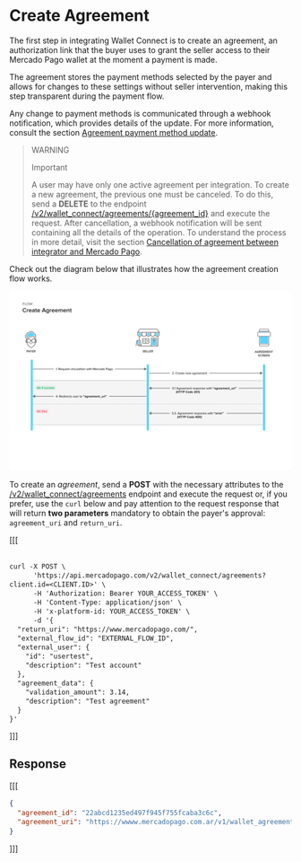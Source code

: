 # Create Agreement

The first step in integrating Wallet Connect is to create an agreement, an authorization link that the buyer uses to grant the seller access to their Mercado Pago wallet at the moment a payment is made.

The agreement stores the payment methods selected by the payer and allows for changes to these settings without seller intervention, making this step transparent during the payment flow.

Any change to payment methods is communicated through a webhook notification, which provides details of the update. 
For more information, consult the section [Agreement payment method update](/developers/en/docs/wallet-connect/additional-content/your-integrations/notifications/webhooks).

> WARNING
>
> Important
>
> A user may have only one active agreement per integration. To create a new agreement, the previous one must be canceled. To do this, send a **DELETE** to the endpoint [/v2/wallet_connect/agreements/{agreement_id}](/developers/en/reference/wallet_connect/_wallet_connect_agreements_agreement_id/delete) and execute the request. After cancellation, a webhook notification will be sent containing all the details of the operation. To understand the process in more detail, visit the section [Cancellation of agreement between integrator and Mercado Pago](/developers/en/docs/wallet-connect/additional-content/your-integrations/notifications/webhooks).

Check out the diagram below that illustrates how the agreement creation flow works.

![Create agreement](/images/wallet-connect/new-create-agreement.en.png)

To create an _agreement_, send a **POST** with the necessary attributes to the [/v2/wallet_connect/agreements](/developers/en/reference/wallet_connect/_wallet_connect_agreements/post) endpoint and execute the request or, if you prefer, use the `curl` below and pay attention to the request response that will return **two parameters** mandatory to obtain the payer's approval: `agreement_uri` and `return_uri`.

[[[
```curl

curl -X POST \
      'https://api.mercadopago.com/v2/wallet_connect/agreements?client.id=<CLIENT.ID>' \
      -H 'Authorization: Bearer YOUR_ACCESS_TOKEN' \
      -H 'Content-Type: application/json' \
      -H 'x-platform-id: YOUR_ACCESS_TOKEN' \
      -d '{
  "return_uri": "https://www.mercadopago.com/",
  "external_flow_id": "EXTERNAL_FLOW_ID",
  "external_user": {
    "id": "usertest",
    "description": "Test account"
  },
  "agreement_data": {
    "validation_amount": 3.14,
    "description": "Test agreement"
  }
}'
```
]]]

## Response

[[[
```json
{
  "agreement_id": "22abcd1235ed497f945f755fcaba3c6c",
  "agreement_uri": "https://wwww.mercadopago.com.ar/v1/wallet_agreement/22abcd1235ed497f945f755fcaba3c6c"
}
```
]]]